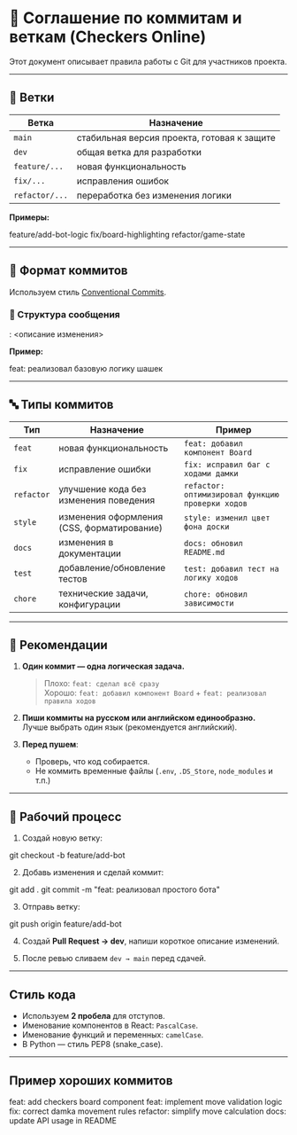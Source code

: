 # 🧾 Соглашение по коммитам и веткам (Checkers Online)

Этот документ описывает правила работы с Git для участников проекта.

---

## 🌿 Ветки

| Ветка | Назначение |
|--------|-------------|
| `main` | стабильная версия проекта, готовая к защите |
| `dev` | общая ветка для разработки |
| `feature/...` | новая функциональность |
| `fix/...` | исправления ошибок |
| `refactor/...` | переработка без изменения логики |

**Примеры:**

feature/add-bot-logic
fix/board-highlighting
refactor/game-state


---

## 💬 Формат коммитов

Используем стиль [Conventional Commits](https://www.conventionalcommits.org/en/v1.0.0/).

### 📌 Структура сообщения

<type>: <описание изменения>


**Пример:**

feat: реализовал базовую логику шашек


---

## 🔤 Типы коммитов

| Тип | Назначение | Пример |
|------|-------------|--------|
| `feat` | новая функциональность | `feat: добавил компонент Board` |
| `fix` | исправление ошибки | `fix: исправил баг с ходами дамки` |
| `refactor` | улучшение кода без изменения поведения | `refactor: оптимизировал функцию проверки ходов` |
| `style` | изменения оформления (CSS, форматирование) | `style: изменил цвет фона доски` |
| `docs` | изменения в документации | `docs: обновил README.md` |
| `test` | добавление/обновление тестов | `test: добавил тест на логику ходов` |
| `chore` | технические задачи, конфигурации | `chore: обновил зависимости` |

---

## 🧩 Рекомендации

1. **Один коммит — одна логическая задача.**
   > Плохо: `feat: сделал всё сразу`  
   > Хорошо: `feat: добавил компонент Board` + `feat: реализовал правила ходов`

2. **Пиши коммиты на русском или английском единообразно.**  
   Лучше выбрать один язык (рекомендуется английский).

3. **Перед пушем**:
   - Проверь, что код собирается.
   - Не коммить временные файлы (`.env`, `.DS_Store`, `node_modules` и т.п.)

---

## 🔁 Рабочий процесс

1. Создай новую ветку:

git checkout -b feature/add-bot


2. Добавь изменения и сделай коммит:

git add .
git commit -m "feat: реализовал простого бота"


3. Отправь ветку:

git push origin feature/add-bot


4. Создай **Pull Request → dev**, напиши короткое описание изменений.

5. После ревью сливаем `dev → main` перед сдачей.

---

## Стиль кода

- Используем **2 пробела** для отступов.
- Именование компонентов в React: `PascalCase`.
- Именование функций и переменных: `camelCase`.
- В Python — стиль PEP8 (snake_case).

---

## Пример хороших коммитов

feat: add checkers board component
feat: implement move validation logic
fix: correct damka movement rules
refactor: simplify move calculation
docs: update API usage in README

